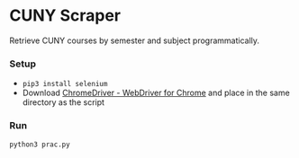 # CUNY Scraper
Retrieve CUNY courses by semester and subject programmatically.
### Setup
* `pip3 install selenium`
* Download [ChromeDriver - WebDriver for Chrome](http://chromedriver.chromium.org/) and place in the same directory as the script
### Run
`python3 prac.py`